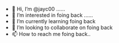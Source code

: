 - 👋 Hi, I’m @jayc00 ......
- 👀 I’m interested in foing back ......
- 🌱 I’m currently learning foing back
- 💞️ I’m looking to collaborate on foing back
- 📫 How to reach me foing back..

<!---
jayc00/jayc00 is a ✨ special ✨ repository because its `README.md` (this file) appears on your GitHub profile.
You can click the Preview link to take a look at your changes.
--->
